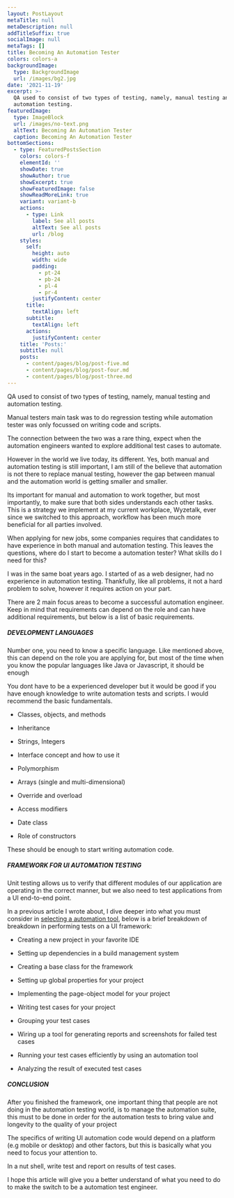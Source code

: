 ```yaml
---
layout: PostLayout
metaTitle: null
metaDescription: null
addTitleSuffix: true
socialImage: null
metaTags: []
title: Becoming An Automation Tester
colors: colors-a
backgroundImage:
  type: BackgroundImage
  url: /images/bg2.jpg
date: '2021-11-19'
excerpt: >-
  QA used to consist of two types of testing, namely, manual testing and
  automation testing.
featuredImage:
  type: ImageBlock
  url: /images/no-text.png
  altText: Becoming An Automation Tester
  caption: Becoming An Automation Tester
bottomSections:
  - type: FeaturedPostsSection
    colors: colors-f
    elementId: ''
    showDate: true
    showAuthor: true
    showExcerpt: true
    showFeaturedImage: false
    showReadMoreLink: true
    variant: variant-b
    actions:
      - type: Link
        label: See all posts
        altText: See all posts
        url: /blog
    styles:
      self:
        height: auto
        width: wide
        padding:
          - pt-24
          - pb-24
          - pl-4
          - pr-4
        justifyContent: center
      title:
        textAlign: left
      subtitle:
        textAlign: left
      actions:
        justifyContent: center
    title: 'Posts:'
    subtitle: null
    posts:
      - content/pages/blog/post-five.md
      - content/pages/blog/post-four.md
      - content/pages/blog/post-three.md
---
```

QA used to consist of two types of testing, namely, manual testing and automation testing.

Manual testers main task was to do regression testing while automation tester was only focussed on writing code and scripts.

The connection between the two was a rare thing, expect when the automation engineers wanted to explore additional test cases to automate.

However in the world we live today, its different. Yes, both manual and automation testing is still important, I am still of the believe that automation is not there to replace manual testing, however the gap between manual and the automation world is getting smaller and smaller.

Its important for manual and automation to work together, but most importantly, to make sure that both sides understands each other tasks. This is a strategy we implement at my current workplace, Wyzetalk, ever since we switched to this approach, workflow has been much more beneficial for all parties involved.

When applying for new jobs, some companies requires that candidates to have experience in both manual and automation testing. This leaves the questions, where do I start to become a automation tester? What skills do I need for this?

I was in the same boat years ago. I started of as a web designer, had no experience in automation testing. Thankfully, like all problems, it not a hard problem to solve, however it requires action on your part.

There are 2 main focus areas to become a successful automation engineer. Keep in mind that requirements can depend on the role and can have additional requirements, but below is a list of basic requirements.

##### **DEVELOPMENT LANGUAGES**

Number one, you need to know a specific language. Like mentioned above, this can depend on the role you are applying for, but most of the time when you know the popular languages like Java or Javascript, it should be enough

You dont have to be a experienced developer but it would be good if you have enough knowledge to write automation tests and scripts. I would recommend the basic fundamentals.

*   Classes, objects, and methods

*   Inheritance

*   Strings, Integers

*   Interface concept and how to use it

*   Polymorphism

*   Arrays (single and multi-dimensional)

*   Override and overload

*   Access modifiers

*   Date class

*   Role of constructors

These should be enough to start writing automation code.

##### **FRAMEWORK FOR UI AUTOMATION TESTING**

Unit testing allows us to verify that different modules of our application are operating in the correct manner, but we also need to test applications from a UI end-to-end point.

In a previous article I wrote about, I dive deeper into what you must consider in [selecting a automation tool](https://oswinlosper.co.za/posts/selecting-a-automation-tool/), below is a brief breakdown of breakdown in performing tests on a UI framework:

*   Creating a new project in your favorite IDE

*   Setting up dependencies in a build management system

*   Creating a base class for the framework

*   Setting up global properties for your project

*   Implementing the page-object model for your project

*   Writing test cases for your project

*   Grouping your test cases

*   Wiring up a tool for generating reports and screenshots for failed test cases

*   Running your test cases efficiently by using an automation tool

*   Analyzing the result of executed test cases

##### **CONCLUSION**

After you finished the framework, one important thing that people are not doing in the automation testing world, is to manage the automation suite, this must to be done in order for the automation tests to bring value and longevity to the quality of your project

The specifics of writing UI automation code would depend on a platform (e.g mobile or desktop) and other factors, but this is basically what you need to focus your attention to.

In a nut shell, write test and report on results of test cases.

I hope this article will give you a better understand of what you need to do to make the switch to be a automation test engineer.
